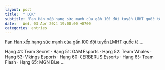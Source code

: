 ```yaml
---
layout: post
title:  " LCK"
subtitle: "Fan Hàn xếp hạng sức mạnh của gần 100 đội tuyển LMHT quốc tế ..."
date:   Wed, 03 Apr 2024 19:00:00 +0700
categories: entries
---
```

[Fan Hàn xếp hạng sức mạnh của gần 100 đội tuyển LMHT quốc tế ...](https://www.gosugamers.vn/lol/news/70994-fan-han-xep-hang-suc-manh-cua-gan-100-doi-tuyen-lmht-quoc-te-vcs-dung-o-dau)

Hạng 41: Team Secret &middot; Hạng 51: GAM Esports &middot; Hạng 52: Team Whales &middot; Hạng 53: Vikings Esports &middot; Hạng 60: CERBERUS Esports &middot; Hạng 63: Team Flash &middot; Hạng 65: MGN Blue&nbsp;...

